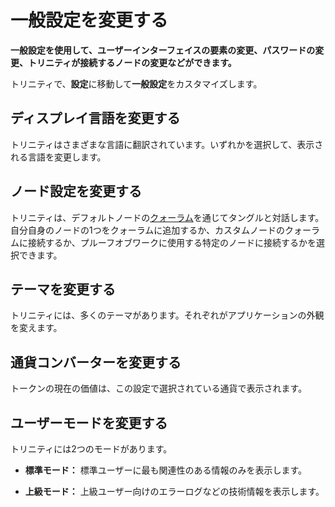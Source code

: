 # 一般設定を変更する
<!-- # Change the general settings -->

**一般設定を使用して、ユーザーインターフェイスの要素の変更、パスワードの変更、トリニティが接続するノードの変更などができます。**
<!-- **You can use the general settings to change elements of the user interface, change your password, and change the nodes to which Trinity connects.** -->

トリニティで、**設定**に移動して**一般設定**をカスタマイズします。
<!-- In Trinity, go to **Settings** to customize general settings. -->

## ディスプレイ言語を変更する
<!-- ## Change the display language -->

トリニティはさまざまな言語に翻訳されています。いずれかを選択して、表示される言語を変更します。
<!-- Trinity has been translated into different languages. Select one to change the language that's displayed. -->

## ノード設定を変更する
<!-- ## Change the node settings -->

トリニティは、デフォルトノードの[クォーラム](../concepts/node-quorum.md)を通じてタングルと対話します。自分自身のノードの1つをクォーラムに追加するか、カスタムノードのクォーラムに接続するか、プルーフオブワークに使用する特定のノードに接続するかを選択できます。
<!-- Trinity interacts with the Tangle through a [quorum](../concepts/node-quorum.md) of default nodes. You can choose to add one of your own nodes to the quorum, connect to a quorum of custom nodes, or connect to a specific node to use for proof of work. -->

## テーマを変更する
<!-- ## Change the theme -->

トリニティには、多くのテーマがあります。それぞれがアプリケーションの外観を変えます。
<!-- Trinity has many themes to choose from. Each one changes how the application looks. -->

## 通貨コンバーターを変更する
<!-- ## Change the currency converter -->

トークンの現在の価値は、この設定で選択されている通貨で表示されます。
<!-- The current value of the token is displayed in the currency that is selected in this setting. -->

## ユーザーモードを変更する
<!-- ## Change the user mode -->

トリニティには2つのモードがあります。
<!-- Trinity has two modes: -->

- **標準モード：** 標準ユーザーに最も関連性のある情報のみを表示します。
<!-- - **Standard mode:** Displays only the most relevant information for standard users -->
- **上級モード：** 上級ユーザー向けのエラーログなどの技術情報を表示します。
<!-- - **Advanced mode:** Displays technical information, such as error logs, for advanced users -->
